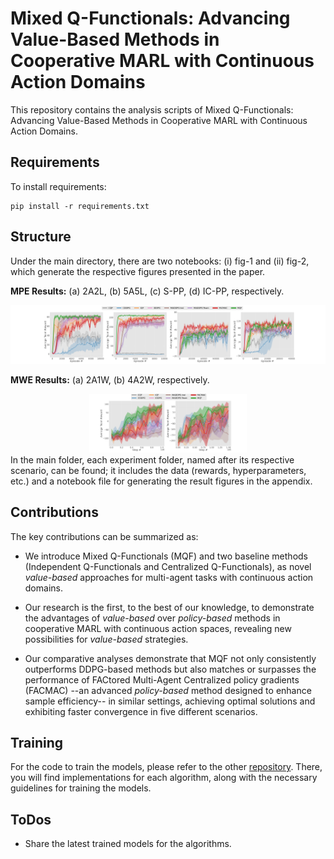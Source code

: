 # Mixed Q-Functionals: Advancing Value-Based Methods in Cooperative MARL with Continuous Action Domains

This repository contains the analysis scripts of Mixed Q-Functionals: Advancing Value-Based Methods in Cooperative MARL with Continuous Action Domains. 


## Requirements

To install requirements:

```setup
pip install -r requirements.txt
```

## Structure

Under the main directory, there are two notebooks: (i) fig-1 and (ii) fig-2, which generate the respective figures presented in the paper.

**MPE Results:** (a) 2A2L, (b) 5A5L, (c) S-PP, (d) IC-PP, respectively.


<img src="fig-1.svg" alt="drawing"/>

**MWE Results:** (a) 2A1W, (b) 4A2W, respectively.

<div align="center">
<img src="fig-2.svg" alt="drawing" width="50%"/>
</div>
In the main folder, each experiment folder, named after its respective scenario, can be found; it includes the data (rewards, hyperparameters, etc.) and a notebook file for generating the result figures in the appendix.


## Contributions

The key contributions can be summarized as: 

- We introduce Mixed Q-Functionals (MQF) and two baseline methods (Independent Q-Functionals and Centralized Q-Functionals), as novel _value-based_ approaches for multi-agent tasks with continuous action domains.
    

- Our research is the first, to the best of our knowledge, to demonstrate the advantages of _value-based_ over _policy-based_ methods in cooperative MARL with continuous action spaces, revealing new possibilities for _value-based_ strategies.


- Our comparative analyses demonstrate that MQF not only consistently outperforms DDPG-based methods but also matches or surpasses the performance of FACtored Multi-Agent Centralized policy gradients (FACMAC) --an advanced _policy-based_ method designed to enhance sample efficiency-- in similar settings, achieving optimal solutions and exhibiting faster convergence in five different scenarios. 


## Training

For the code to train the models, please refer to the other [repository](https://drive.google.com/drive/folders/1ITibXQsn3gix3YCPUNEBPU00Cr1aWont). 
There, you will find implementations for each algorithm, along with the necessary guidelines for training the models.  


## ToDos

- Share the latest trained models for the algorithms.





